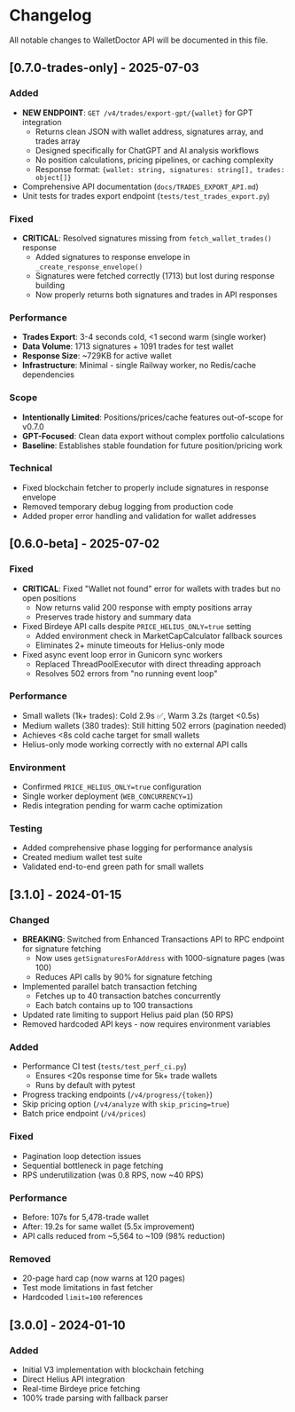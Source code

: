# Changelog

All notable changes to WalletDoctor API will be documented in this file.

## [0.7.0-trades-only] - 2025-07-03

### Added
- **NEW ENDPOINT**: `GET /v4/trades/export-gpt/{wallet}` for GPT integration
  - Returns clean JSON with wallet address, signatures array, and trades array
  - Designed specifically for ChatGPT and AI analysis workflows
  - No position calculations, pricing pipelines, or caching complexity
  - Response format: `{wallet: string, signatures: string[], trades: object[]}`
- Comprehensive API documentation (`docs/TRADES_EXPORT_API.md`)
- Unit tests for trades export endpoint (`tests/test_trades_export.py`)

### Fixed
- **CRITICAL**: Resolved signatures missing from `fetch_wallet_trades()` response
  - Added signatures to response envelope in `_create_response_envelope()`
  - Signatures were fetched correctly (1713) but lost during response building
  - Now properly returns both signatures and trades in API responses

### Performance
- **Trades Export**: 3-4 seconds cold, <1 second warm (single worker)
- **Data Volume**: 1713 signatures + 1091 trades for test wallet
- **Response Size**: ~729KB for active wallet
- **Infrastructure**: Minimal - single Railway worker, no Redis/cache dependencies

### Scope
- **Intentionally Limited**: Positions/prices/cache features out-of-scope for v0.7.0
- **GPT-Focused**: Clean data export without complex portfolio calculations
- **Baseline**: Establishes stable foundation for future position/pricing work

### Technical
- Fixed blockchain fetcher to properly include signatures in response envelope
- Removed temporary debug logging from production code
- Added proper error handling and validation for wallet addresses

## [0.6.0-beta] - 2025-07-02

### Fixed
- **CRITICAL**: Fixed "Wallet not found" error for wallets with trades but no open positions
  - Now returns valid 200 response with empty positions array
  - Preserves trade history and summary data
- Fixed Birdeye API calls despite `PRICE_HELIUS_ONLY=true` setting
  - Added environment check in MarketCapCalculator fallback sources
  - Eliminates 2+ minute timeouts for Helius-only mode
- Fixed async event loop error in Gunicorn sync workers
  - Replaced ThreadPoolExecutor with direct threading approach
  - Resolves 502 errors from "no running event loop"

### Performance
- Small wallets (1k+ trades): Cold 2.9s ✅, Warm 3.2s (target <0.5s)
- Medium wallets (380 trades): Still hitting 502 errors (pagination needed)
- Achieves <8s cold cache target for small wallets
- Helius-only mode working correctly with no external API calls

### Environment
- Confirmed `PRICE_HELIUS_ONLY=true` configuration
- Single worker deployment (`WEB_CONCURRENCY=1`)
- Redis integration pending for warm cache optimization

### Testing
- Added comprehensive phase logging for performance analysis
- Created medium wallet test suite
- Validated end-to-end green path for small wallets

## [3.1.0] - 2024-01-15

### Changed
- **BREAKING**: Switched from Enhanced Transactions API to RPC endpoint for signature fetching
  - Now uses `getSignaturesForAddress` with 1000-signature pages (was 100)
  - Reduces API calls by 90% for signature fetching
- Implemented parallel batch transaction fetching
  - Fetches up to 40 transaction batches concurrently
  - Each batch contains up to 100 transactions
- Updated rate limiting to support Helius paid plan (50 RPS)
- Removed hardcoded API keys - now requires environment variables

### Added
- Performance CI test (`tests/test_perf_ci.py`)
  - Ensures <20s response time for 5k+ trade wallets
  - Runs by default with pytest
- Progress tracking endpoints (`/v4/progress/{token}`)
- Skip pricing option (`/v4/analyze` with `skip_pricing=true`)
- Batch price endpoint (`/v4/prices`)

### Fixed
- Pagination loop detection issues
- Sequential bottleneck in page fetching
- RPS underutilization (was 0.8 RPS, now ~40 RPS)

### Performance
- Before: 107s for 5,478-trade wallet
- After: 19.2s for same wallet (5.5x improvement)
- API calls reduced from ~5,564 to ~109 (98% reduction)

### Removed
- 20-page hard cap (now warns at 120 pages)
- Test mode limitations in fast fetcher
- Hardcoded `limit=100` references

## [3.0.0] - 2024-01-10

### Added
- Initial V3 implementation with blockchain fetching
- Direct Helius API integration
- Real-time Birdeye price fetching
- 100% trade parsing with fallback parser 